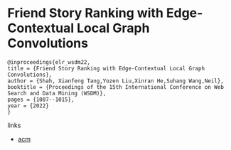 # Friend Story Ranking with Edge-Contextual Local Graph Convolutions

```
@inproceedings{elr_wsdm22,
title = {Friend Story Ranking with Edge-Contextual Local Graph Convolutions},
author = {Shah, Xianfeng Tang,Yozen Liu,Xinran He,Suhang Wang,Neil},
booktitle = {Proceedings of the 15th International Conference on Web Search and Data Mining (WSDM)},
pages = {1007--1015},
year = {2022}
}
```

links
- [acm](https://dl.acm.org/doi/10.1145/3488560.3498398)
